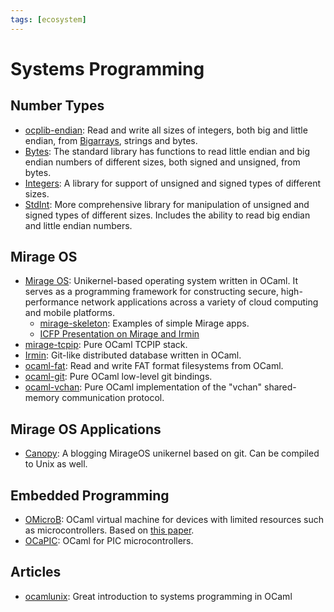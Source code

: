 ```yaml
---
tags: [ecosystem]
---
```


# Systems Programming

## Number Types

* [ocplib-endian](https://github.com/OCamlPro/ocplib-endian):
Read and write all sizes of integers, both big and little endian, from [Bigarrays](bigarray.md), strings and bytes.
* [Bytes](https://caml.inria.fr/pub/docs/manual-ocaml/libref/Bytes.html):
The standard library has functions to read little endian and big endian numbers of different sizes,
both signed and unsigned, from bytes.
* [Integers](https://github.com/ocamllabs/ocaml-integers):
A library for support of unsigned and signed types of different sizes.
* [StdInt](https://github.com/andrenth/ocaml-stdint):
More comprehensive library for manipulation of unsigned and signed types of different sizes.
Includes the ability to read big endian and little endian numbers.

## Mirage OS

* [Mirage OS](https://github.com/mirage/mirage):
Unikernel-based operating system written in OCaml.
It serves as a programming framework for constructing secure,
high-performance network applications across a variety of cloud computing and mobile platforms.
  * [mirage-skeleton](https://github.com/mirage/mirage-skeleton):
  Examples of simple Mirage apps.
  * [ICFP Presentation on Mirage and Irmin](https://www.youtube.com/watch?v=nUJYGFJDVVo)
* [mirage-tcpip](https://github.com/mirage/mirage-tcpip):
Pure OCaml TCPIP stack.
* [Irmin](https://github.com/mirage/irmin):
Git-like distributed database written in OCaml.
* [ocaml-fat](https://github.com/mirage/ocaml-fat):
Read and write FAT format filesystems from OCaml.
* [ocaml-git](https://github.com/mirage/ocaml-git):
Pure OCaml low-level git bindings.
* [ocaml-vchan](https://github.com/mirage/ocaml-vchan):
Pure OCaml implementation of the "vchan" shared-memory communication protocol.

## Mirage OS Applications

* [Canopy](https://github.com/Engil/Canopy): A blogging MirageOS unikernel based on git.
Can be compiled to Unix as well.

## Embedded Programming

* [OMicroB](https://github.com/stevenvar/OMicroB):
OCaml virtual machine for devices with limited resources such as microcontrollers.
Based on [this paper](http://hal.upmc.fr/hal-01705825/document).
* [OCaPIC](https://github.com/bvaugon/ocapic):
OCaml for PIC microcontrollers.

## Articles
* [ocamlunix](https://ocaml.github.io/ocamlunix/ocamlunix.html):
Great introduction to systems programming in OCaml
